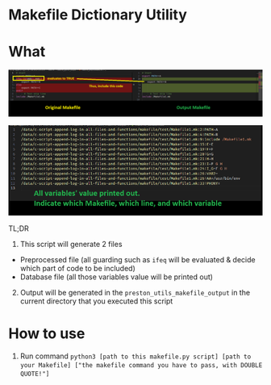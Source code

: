 # Makefile Dictionary Utility

# What
![image](./resources/1.png)

![image](./resources/2.png)

TL;DR
1. This script will generate 2 files
- Preprocessed file (all guarding such as `ifeq` will be evaluated & decide which part of code to be included)
- Database file (all those variables value will be printed out)
2. Output will be generated in the `preston_utils_makefile_output` in the current directory that you executed this script

# How to use
1. Run command `python3 [path to this makefile.py script] [path to your Makefile] ["the makefile command you have to pass, with DOUBLE QUOTE!"]`